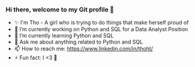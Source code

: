 ### Hi there, welcome to my Git profile 👋
- ✨ I'm Tho - A girl who is trying to do things that make herself proud of
- 🔭 I’m currently working on Python and SQL for a Data Analyst Position
- 🌱 I’m currently learning Python and SQL
- 💬 Ask me about anything related to Python and SQL
- 📫 How to reach me: https://www.linkedin.com/in/thoht/
- ⚡ Fun fact: I <3 🐶
